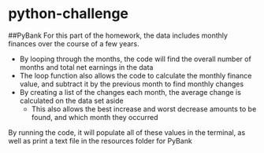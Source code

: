 # python-challenge

##PyBank
For this part of the homework, the data includes monthly finances over the course of a few years.
* By looping through the months, the code will find the overall number of months and total net earnings in the data
* The loop function also allows the code to calculate the monthly finance value, and subtract it by the previous month to find monthly changes
* By creating a list of the changes each month, the average change is calculated on the data set aside
    * This also allows the best increase and worst decrease amounts to be found, and which month they occurred

By running the code, it will populate all of these values in the terminal, as well as print a text file in the resources folder for PyBank
